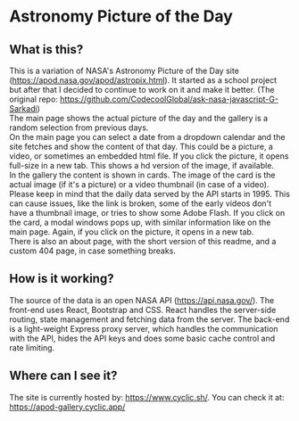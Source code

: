 # Astronomy Picture of the Day
## What is this?
This is a variation of NASA's Astronomy Picture of the Day site (https://apod.nasa.gov/apod/astropix.html). It started as a school project but after that I decided to continue to work on it and make it better. (The original repo: https://github.com/CodecoolGlobal/ask-nasa-javascript-G-Sarkadi)<br />
The main page shows the actual picture of the day and the gallery is a random selection from previous days.<br />
On the main page you can select a date from a dropdown calendar and the site fetches and show the content of that day. This could be a picture, a video, or sometimes an embedded html file. If you click the picture, it opens full-size in a new tab. This shows a hd version of the image, if available.<br />
In the gallery the content is shown in cards. The image of the card is the actual image (if it's a picture) or a video thumbnail (in case of a video). Please keep in mind that the daily data served by the API starts in 1995. This can cause issues, like the link is broken, some of the early videos don't have a thumbnail image, or tries to show some Adobe Flash. If you click on the card, a modal windows pops up, with similar information like on the main page. Again, if you click on the picture, it opens in a new tab.<br />
There is also an about page, with the short version of this readme, and a custom 404 page, in case something breaks.

## How is it working?
The source of the data is an open NASA API (https://api.nasa.gov/). The front-end uses React, Bootstrap and CSS. React handles the server-side routing, state management and fetching data from the server. The back-end is a light-weight Express proxy server, which handles the communication with the API, hides the API keys and does some basic cache control and rate limiting.

## Where can I see it?
The site is currently hosted by: https://www.cyclic.sh/. You can check it at: https://apod-gallery.cyclic.app/
